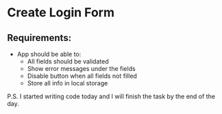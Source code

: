 # Create Login Form

## Requirements:

* App should be able to:
    * All fields should be validated
    * Show error messages under the fields
    * Disable button when all fields not filled
    * Store all info in local storage


P.S. I started writing code today and I will finish the task by the end of the day.